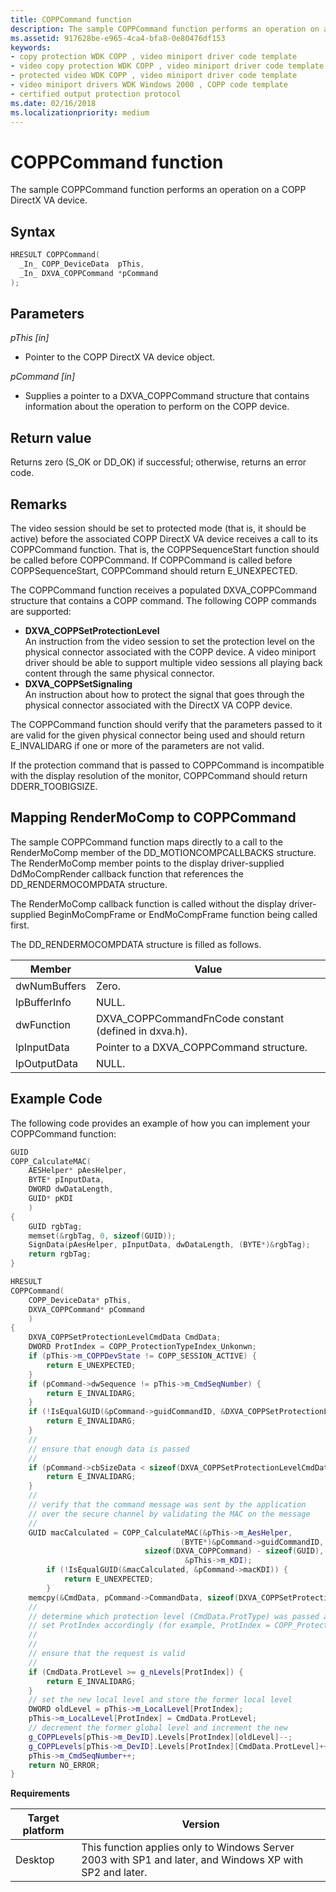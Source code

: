 ```yaml
---
title: COPPCommand function
description: The sample COPPCommand function performs an operation on a COPP DirectX VA device.
ms.assetid: 917628be-e965-4ca4-bfa8-0e80476df153
keywords:
- copy protection WDK COPP , video miniport driver code template
- video copy protection WDK COPP , video miniport driver code template
- protected video WDK COPP , video miniport driver code template
- video miniport drivers WDK Windows 2000 , COPP code template
- certified output protection protocol
ms.date: 02/16/2018
ms.localizationpriority: medium
---
```


# COPPCommand function

The sample COPPCommand function performs an operation on a COPP DirectX VA device.

## Syntax

```cpp
HRESULT COPPCommand(
  _In_ COPP_DeviceData  pThis,
  _In_ DXVA_COPPCommand *pCommand
);
```

## Parameters

*pThis [in]*

 * Pointer to the COPP DirectX VA device object.

*pCommand [in]*
* Supplies a pointer to a DXVA_COPPCommand structure that contains information about the operation to perform on the COPP device.

## Return value

Returns zero (S_OK or DD_OK) if successful; otherwise, returns an error code.

## Remarks

The video session should be set to protected mode (that is, it should be active) before the associated COPP DirectX VA device receives a call to its COPPCommand function. That is, the COPPSequenceStart function should be called before COPPCommand. If COPPCommand is called before COPPSequenceStart, COPPCommand should return E_UNEXPECTED.

The COPPCommand function receives a populated DXVA_COPPCommand structure that contains a COPP command. The following COPP commands are supported:

* **DXVA_COPPSetProtectionLevel** <br>An instruction from the video session to set the protection level on the physical connector associated with the COPP device. A video miniport driver should be able to support multiple video sessions all playing back content through the same physical connector.
* **DXVA_COPPSetSignaling** <br>An instruction about how to protect the signal that goes through the physical connector associated with the DirectX VA COPP device.

The COPPCommand function should verify that the parameters passed to it are valid for the given physical connector being used and should return E_INVALIDARG if one or more of the parameters are not valid.

If the protection command that is passed to COPPCommand is incompatible with the display resolution of the monitor, COPPCommand should return DDERR_TOOBIGSIZE.

## Mapping RenderMoComp to COPPCommand

The sample COPPCommand function maps directly to a call to the RenderMoComp member of the DD_MOTIONCOMPCALLBACKS structure. The RenderMoComp member points to the display driver-supplied DdMoCompRender callback function that references the DD_RENDERMOCOMPDATA structure.

The RenderMoComp callback function is called without the display driver-supplied BeginMoCompFrame or EndMoCompFrame function being called first.

The DD_RENDERMOCOMPDATA structure is filled as follows.

| Member | Value |
| -- | -- |
| dwNumBuffers | Zero. |
| lpBufferInfo | NULL. |
| dwFunction | DXVA_COPPCommandFnCode constant (defined in dxva.h).|
| lpInputData | Pointer to a DXVA_COPPCommand structure. |
| lpOutputData | NULL. |

## Example Code

The following code provides an example of how you can implement your COPPCommand function:

```cpp
GUID
COPP_CalculateMAC(
    AESHelper* pAesHelper,
    BYTE* pInputData,
    DWORD dwDataLength,
    GUID* pKDI
    )
{
    GUID rgbTag;
    memset(&rgbTag, 0, sizeof(GUID));
    SignData(pAesHelper, pInputData, dwDataLength, (BYTE*)&rgbTag);
    return rgbTag;
}

HRESULT
COPPCommand(
    COPP_DeviceData* pThis,
    DXVA_COPPCommand* pCommand
    )
{
    DXVA_COPPSetProtectionLevelCmdData CmdData;
    DWORD ProtIndex = COPP_ProtectionTypeIndex_Unkonwn;
    if (pThis->m_COPPDevState != COPP_SESSION_ACTIVE) {
        return E_UNEXPECTED;
    }
    if (pCommand->dwSequence != pThis->m_CmdSeqNumber) {
        return E_INVALIDARG;
    }
    if (!IsEqualGUID(&pCommand->guidCommandID, &DXVA_COPPSetProtectionLevel)) {
        return E_INVALIDARG;
    }
    //
    // ensure that enough data is passed
    //
    if (pCommand->cbSizeData < sizeof(DXVA_COPPSetProtectionLevelCmdData)) {
        return E_INVALIDARG;
    }
    //
    // verify that the command message was sent by the application
    // over the secure channel by validating the MAC on the message
    //
    GUID macCalculated = COPP_CalculateMAC(&pThis->m_AesHelper,
                                      (BYTE*)&pCommand->guidCommandID,
                              sizeof(DXVA_COPPCommand) - sizeof(GUID),
                                       &pThis->m_KDI);
        if (!IsEqualGUID(&macCalculated, &pCommand->macKDI)) {
            return E_UNEXPECTED;
        }
    memcpy(&CmdData, pCommand->CommandData, sizeof(DXVA_COPPSetProtectionLevelCmdData));
    //
    // determine which protection level (CmdData.ProtType) was passed and
    // set ProtIndex accordingly (for example, ProtIndex = COPP_ProtectionTypeIndex_ACP)
    //
    //
    // ensure that the request is valid
    //
    if (CmdData.ProtLevel >= g_nLevels[ProtIndex]) {
        return E_INVALIDARG;
    }
    // set the new local level and store the former local level
    DWORD oldLevel = pThis->m_LocalLevel[ProtIndex];
    pThis->m_LocalLevel[ProtIndex] = CmdData.ProtLevel;
    // decrement the former global level and increment the new
    g_COPPLevels[pThis->m_DevID].Levels[ProtIndex][oldLevel]--;
    g_COPPLevels[pThis->m_DevID].Levels[ProtIndex][CmdData.ProtLevel]++;
    pThis->m_CmdSeqNumber++;
    return NO_ERROR;
}
```

**Requirements**

|Target platform | Version |
| -- | -- |
| Desktop | This function applies only to Windows Server 2003 with SP1 and later, and Windows XP with SP2 and later. |



